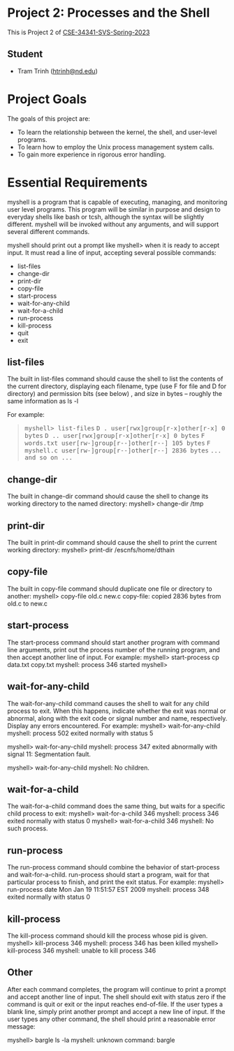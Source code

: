# Project 2: Processes and the Shell

This is Project 2 of [CSE-34341-SVS-Spring-2023](https://github.com/patrick-flynn/CSE34341-SVS-Sp2023/blob/main/index.md)

## Student

* Tram Trinh (htrinh@nd.edu)

# Project Goals

The goals of this project are:

- To learn the relationship between the kernel, the shell, and user-level programs.
- To learn how to employ the Unix process management system calls.
- To gain more experience in rigorous error handling.

# Essential Requirements

myshell is a program that is capable of executing, managing, and monitoring user level programs. This program will be similar in purpose and design to everyday shells like bash or tcsh, although the syntax will be slightly different. myshell will be invoked without any arguments, and will support several different commands.

myshell should print out a prompt like myshell> when it is ready to accept input. It must read a line of input, accepting several possible commands:

- list-files
- change-dir
- print-dir
- copy-file
- start-process
- wait-for-any-child
- wait-for-a-child
- run-process
- kill-process
- quit
- exit

## list-files

The built in list-files command should cause the shell to list the contents of the current directory, displaying each filename, type (use F for file and D for directory) and permission bits (see below) , and size in bytes – roughly the same information as ls -l

For example:
> <samp>myshell> list-files</samp>
> <samp>D .         user[rwx]group[r-x]other[r-x] 0 bytes</samp>
> <samp>D ..        user[rwx]group[r-x]other[r-x] 0 bytes</samp>
> <samp>F words.txt user[rw-]group[r--]other[r--] 105 bytes</samp>
> <samp>F myshell.c user[rw-]group[r--]other[r--] 2836 bytes</samp>
> <samp>... and so on ...</samp>

## change-dir

The built in change-dir command should cause the shell to change its working directory to the named directory:
myshell> change-dir /tmp

## print-dir
 
The built in  print-dir command should cause the shell to print the current working directory:
myshell> print-dir
/escnfs/home/dthain

## copy-file

The built in  copy-file command should duplicate one file or directory to another:
myshell> copy-file old.c new.c
copy-file: copied 2836 bytes from old.c to new.c

## start-process

The start-process command should start another program with command line arguments, print out the process number of the running program, and then accept another line of input. For example:
myshell> start-process cp data.txt copy.txt
myshell: process 346 started
myshell>

## wait-for-any-child

The wait-for-any-child command causes the shell to wait for any child process to exit. When this happens, indicate whether the exit was normal or abnormal, along with the exit code or signal number and name, respectively. Display any errors encountered. For example:
myshell> wait-for-any-child
myshell: process 502 exited normally with status 5

myshell> wait-for-any-child
myshell: process 347 exited abnormally with signal 11: Segmentation fault.

myshell> wait-for-any-child
myshell: No children.

## wait-for-a-child

The wait-for-a-child command does the same thing, but waits for a specific child process to exit:
myshell> wait-for-a-child 346
myshell: process 346 exited normally with status 0
myshell> wait-for-a-child 346
myshell: No such process.

## run-process

The run-process command should combine the behavior of start-process and wait-for-a-child. run-process should start a program, wait for that particular process to finish, and print the exit status. For example:
myshell> run-process date
Mon Jan 19 11:51:57 EST 2009
myshell: process 348 exited normally with status 0

## kill-process

The kill-process command should kill the process whose pid is given.
myshell> kill-process 346
myshell: process 346 has been killed
myshell> kill-process 346
myshell: unable to kill process 346

## Other

After each command completes, the program will continue to print a prompt and accept another line of input. The shell should exit with status zero if the command is quit or exit or the input reaches end-of-file. If the user types a blank line, simply print another prompt and accept a new line of input. If the user types any other command, the shell should print a reasonable error message:

myshell> bargle ls -la
myshell: unknown command: bargle


